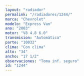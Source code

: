 ```yaml
---
layout: "radiador"
permalink: "/radiadores/1244/"
marca: "Chevrolet"
modelo: "Express Van"
ano: "2003"
motor: "V8 4.8 6.0"
transmision: "Automática"
parte: "10032"
clima: "Con clima"
alto: "34"
ancho: "17 1/2"
observaciones: "Toma inf. seguro"
id: "1244"
---
```


